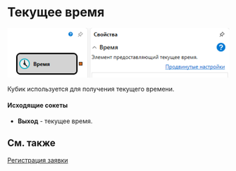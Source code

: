# Текущее время

![Designer time 00](../images/Designer_time_00.png)

Кубик используется для получения текущего времени.

#### Исходящие сокеты

- **Выход** - текущее время.

## См. также

[Регистрация заявки](Designer_Position_opening.md)
